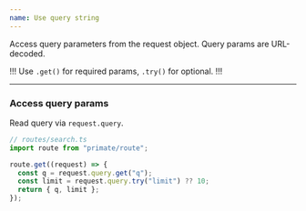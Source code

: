 ```yaml
---
name: Use query string
---
```


Access query parameters from the request object. Query params are URL-decoded.

!!!
Use `.get()` for required params, `.try()` for optional.
!!!

---

### Access query params

Read query via `request.query`.

```ts
// routes/search.ts
import route from "primate/route";

route.get((request) => {
  const q = request.query.get("q");
  const limit = request.query.try("limit") ?? 10;
  return { q, limit };
});
```
